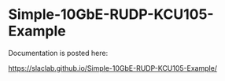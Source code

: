 # Simple-10GbE-RUDP-KCU105-Example

Documentation is posted here:

https://slaclab.github.io/Simple-10GbE-RUDP-KCU105-Example/
